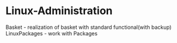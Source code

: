 # Linux-Administration
Basket - realization of basket with standard functional(with backup)
LinuxPackages  - work with Packages
